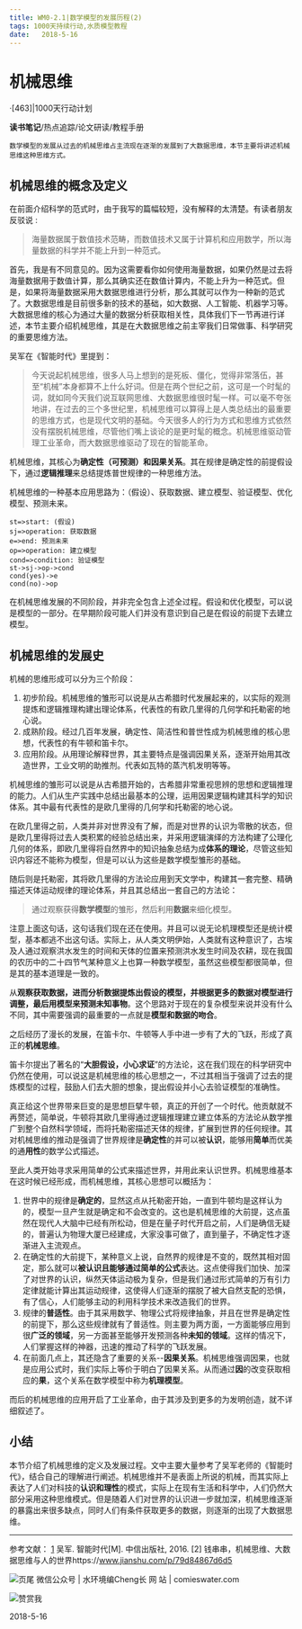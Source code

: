 ```yaml
---
title: WM0-2.1|数学模型的发展历程(2)
tags: 1000天持续行动,水质模型教程
date:   2018-5-16
---
```


# 机械思维
·[463]|1000天行动计划

**读书笔记**/热点追踪/论文研读/教程手册
    
    数学模型的发展从过去的机械思维占主流现在逐渐的发展到了大数据思维，本节主要将讲述机械思维这种思维方式。


## 机械思维的概念及定义

在前面介绍科学的范式时，由于我写的篇幅较短，没有解释的太清楚。有读者朋友反驳说 :
>海量数据属于数值技术范畴，而数值技术又属于计算机和应用数学，所以海量数据的科学并不能上升到一种范式。

首先，我是有不同意见的。因为这需要看你如何使用海量数据，如果仍然是过去将海量数据用于数值计算，那么其确实还在数值计算内，不能上升为一种范式。但是，如果将海量数据采用大数据思维进行分析，那么其就可以作为一种新的范式了。大数据思维是目前很多新的技术的基础，如大数据、人工智能、机器学习等。大数据思维的核心为通过大量的数据分析获取相关性，具体我们下一节再进行详述，本节主要介绍机械思维，其是在大数据思维之前主宰我们日常做事、科学研究的重要思维方法。

吴军在《智能时代》里提到：
> 今天说起机械思维，很多人马上想到的是死板、僵化，觉得非常落伍，甚至“机械”本身都算不上什么好词。但是在两个世纪之前，这可是一个时髦的词，就如同今天我们说互联网思维、大数据思维很时髦一样。可以毫不夸张地讲，在过去的三个多世纪里，机械思维可以算得上是人类总结出的最重要的思维方式，也是现代文明的基础。今天很多人的行为方式和思维方式依然没有摆脱机械思维，尽管他们嘴上谈论的是更时髦的概念。机械思维驱动管理工业革命，而大数据思维驱动了现在的智能革命。

机械思维，其核心为**确定性（可预测）**和**因果关系**。其在规律是确定性的前提假设下，通过**逻辑推理**来总结提炼普世规律的一种思维方法。

机械思维的一种基本应用思路为：（假设）、获取数据、建立模型、验证模型、优化模型、预测未来。

```flow
st=>start: (假设)
sj=>operation: 获取数据
e=>end: 预测未来
op=>operation: 建立模型
cond=>condition: 验证模型
st->sj->op->cond
cond(yes)->e
cond(no)->op
```
在机械思维发展的不同阶段，并非完全包含上述全过程。假设和优化模型，可以说是模型的一部分。在早期阶段可能人们并没有意识到自己是在假设的前提下去建立模型。


## 机械思维的发展史

机械的思维形成可以分为三个阶段：
1. 初步阶段。机械思维的雏形可以说是从古希腊时代发展起来的，以实际的观测提炼和逻辑推理构建出理论体系，代表性的有欧几里得的几何学和托勒密的地心说。
2. 成熟阶段。经过几百年发展，确定性、简洁性和普世性成为机械思维的核心思想，代表性的有牛顿和笛卡尔。
3. 应用阶段。从用理论解释世界，其主要特点是强调因果关系，逐渐开始用其改造世界，工业文明的助推剂。代表如瓦特的蒸汽机发明等等。

机械思维的雏形可以说是从古希腊开始的，古希腊非常重视思辨的思想和逻辑推理的能力。人们从生产实践中总结出最基本的公理，运用因果逻辑构建其科学的知识体系。其中最有代表性的是欧几里得的几何学和托勒密的地心说。


在欧几里得之前，人类并非对世界没有了解，而是对世界的认识为零散的状态，但是欧几里得将过去人类积累的经验总结出来，并采用逻辑演绎的方法构建了公理化几何的体系，即欧几里得将自然界中的知识抽象总结为成**体系的理论**，尽管这些知识内容还不能称为模型，但是可以认为这些是数学模型雏形的基础。

随后则是托勒密，其将欧几里得的方法论应用到天文学中，构建其一套完整、精确描述天体运动规律的理论体系，并且其总结出一套自己的方法论：

>  通过观察获得**数学模型**的雏形，然后利用**数据**来细化模型。

注意上面这句话，这句话我们现在还在使用。并且可以说无论机理模型还是统计模型，基本都逃不出这句话。实际上，从人类文明伊始，人类就有这种意识了，古埃及人通过观察洪水发生的时间和天体的位置来预测洪水发生时间及农耕，现在我国的农历中的二十四节气某种意义上也算一种数学模型，虽然这些模型都很简单，但是其的基本道理是一致的。

从**观察获取数据，进而分析数据提炼出假设的模型，并根据更多的数据对模型进行调整，最后用模型来预测未知事物**。这个思路对于现在的复杂模型来说并没有什么不同，其中需要强调的最重要的一点就是**模型和数据的吻合**。


之后经历了漫长的发展，在笛卡尔、牛顿等人手中进一步有了大的飞跃，形成了真正的**机械思维**。

笛卡尔提出了著名的“**大胆假设，小心求证**”的方法论，这在我们现在的科学研究中仍然在使用，可以说这是机械思维的核心思想之一，不过其相当于强调了过去的提炼模型的过程，鼓励人们去大胆的想象，提出假设并小心去验证模型的准确性。

真正给这个世界带来巨变的是思想巨擘牛顿，真正的开创了一个时代。他贡献就不再赘述，简单说，牛顿将其欧几里得通过逻辑推理建立建立体系的方法论从数学推广到整个自然科学领域，而将托勒密描述天体的规律，扩展到世界的任何规律。其对机械思维的推动是强调了世界规律是**确定性**的并可以被**认识**，能够用**简单**而优美的通**用性**的数学公式描述。

至此人类开始寻求采用简单的公式来描述世界，并用此来认识世界。机械思维基本在这时候已经形成，而机械思维，其核心思想可以概括为：

1. 世界中的规律是**确定的**，显然这点从托勒密开始，一直到牛顿均是这样认为的，模型一旦产生就是确定和不会改变的。这也是机械思维的大前提，这点虽然在现代人大脑中已经有所松动，但是在量子时代开启之前，人们是确信无疑的，普遍认为物理大厦已经建成，大家没事可做了，直到量子，不确定性才逐渐进入主流观点。
2. 在确定性的大前提下，某种意义上说，自然界的规律是不变的，既然其相对固定，那么就可以**被认识且能够通过简单的公式**表达。这点使得我们加快、加深了对世界的认识，纵然天体运动极为复杂，但是我们通过形式简单的万有引力定律就能计算出其运动规律，这使得人们逐渐的摆脱了被大自然支配的恐惧，有了信心，人们能够主动的利用科学技术来改造我们的世界。
3. 规律的**普适性**。由于其采用数学、物理公式将规律抽象，并且在世界是确定性的前提下，那么这些规律就有了普适性。则主要为两方面，一方面能够应用到很**广泛的领域**，另一方面甚至能够开发预测各种**未知的领域**。这样的情况下，人们掌握这样的神器，迅速的推动了科学的飞跃发展。
4. 在前面几点上，其还隐含了重要的关系--**因果关系**。机械思维强调因果，也就是应用公式时，我们实际上等价于明白了因果关系。从而通过**因**的改变获取相应的**果**，这个关系在数学模型中称为**机理模型**。

而后的机械思维的应用开启了工业革命，由于其涉及到更多的为发明创造，就不详细叙述了。

## 小结
本节介绍了机械思维的定义及发展过程。文中主要大量参考了吴军老师的《智能时代》，结合自己的理解进行阐述。机械思维并不是表面上所说的机械，而其实际上表达了人们对科技的**认识和理性**的模式，实际上在现有生活和科学中，人们仍然大部分采用这种思维模式。但是随着人们对世界的认识进一步就加深，机械思维逐渐的暴露出来很多缺点，同时人们有条件获取更多的数据，则逐渐的出现了大数据思维。

---

参考文献：
[1] 吴军. 智能时代[M]. 中信出版社, 2016.
[2] 钱串串，机械思维、大数据思维与人的世界https://www.jianshu.com/p/79d84867d6d5

![页尾](http://comieswater-1254012817.cossh.myqcloud.com/页尾识别new-2017-09-22.png)
微信公众号 | 水环境编Cheng长
网          站 | comieswater.com


![赞赏我](http://comieswater-1254012817.cossh.myqcloud.com/IMG_3077.JPG)

 2018-5-16

 [1]: http://comieswater-1254012817.cossh.myqcloud.com/comieswater/1517576665753.jpg
